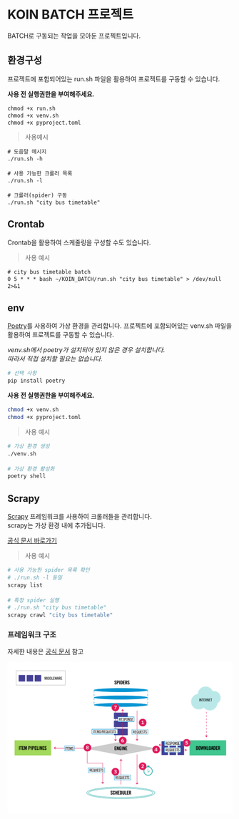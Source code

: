 # KOIN BATCH 프로젝트

BATCH로 구동되는 작업을 모아둔 프로젝트입니다.

## 환경구성

프로젝트에 포함되어있는 run.sh 파일을 활용하여 프로젝트를 구동할 수 있습니다.

**사용 전 실행권한을 부여해주세요.**

```shell
chmod +x run.sh
chmod +x venv.sh
chmod +x pyproject.toml
```

> 사용예시

```shell
# 도움말 메시지
./run.sh -h

# 사용 가능한 크롤러 목록
./run.sh -l

# 크롤러(spider) 구동
./run.sh "city bus timetable"
```

## Crontab

Crontab을 활용하여 스케줄링을 구성할 수도 있습니다.

> 사용 예시

```shell
# city bus timetable batch
0 5 * * * bash ~/KOIN_BATCH/run.sh "city bus timetable" > /dev/null 2>&1
```

## env

[Poetry](https://python-poetry.org/)를 사용하여 가상 환경을 관리합니다.
프로젝트에 포함되어있는 venv.sh 파일을 활용하여 프로젝트를 구동할 수 있습니다.

*venv.sh에서 poetry가 설치되어 있지 않은 경우 설치합니다.  
따라서 직접 설치할 필요는 없습니다.*
```bash
# 선택 사항
pip install poetry
```

**사용 전 실행권한을 부여해주세요.**

```bash
chmod +x venv.sh
chmod +x pyproject.toml
```

> 사용 예시

```bash
# 가상 환경 생성
./venv.sh

# 가상 환경 활성화
poetry shell
```

## Scrapy

[Scrapy](https://scrapy.org/) 프레임워크를 사용하여 크롤러들을 관리합니다.  
scrapy는 가상 환경 내에 추가됩니다.

[공식 문서 바로가기](https://docs.scrapy.org/en/latest/)

> 사용 예시

```bash
# 사용 가능한 spider 목록 확인
# ./run.sh -l 동일
scrapy list

# 특정 spider 실행
# ./run.sh "city bus timetable"
scrapy crawl "city bus timetable"
```

### 프레임워크 구조

자세한 내용은 [공식 문서](https://docs.scrapy.org/en/latest/topics/architecture.html) 참고

![data_flow.png](./img/data_flow.png)
